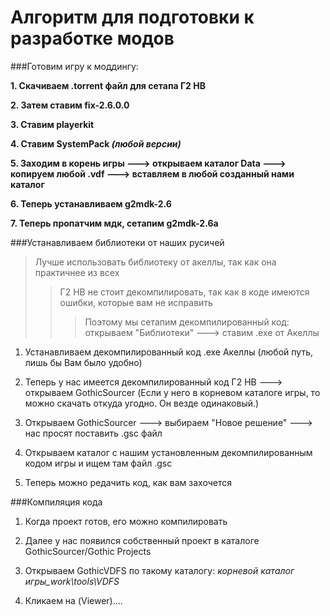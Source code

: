 # Алгоритм для подготовки к разработке модов

###Готовим игру к моддингу:

**1. Скачиваем .torrent файл для сетапа Г2 НВ**

**2. Затем ставим fix-2.6.0.0**

**3. Ставим playerkit**

**4. Ставим SystemPack _(любой версии)_**

**5. Заходим в корень игры ---> открываем каталог Data ---> копируем любой .vdf ---> вставляем в любой созданный нами каталог**

**6. Теперь устанавливаем g2mdk-2.6**

**7. Теперь пропатчим мдк, сетапим g2mdk-2.6a**


###Устанавливаем библиотеки от наших русичей

>Лучше использовать библиотеку от акеллы, так как она практичнее из всех
>>Г2 НВ не стоит декомпилировать, так как в коде имеются ошибки, которые вам не исправить
>>>Поэтому мы сетапим декомпилированный код: открываем "Библиотеки" ---> ставим .exe от Акеллы

1. Устанавливаем декомпилированный код .exe Акеллы (любой путь, лишь бы Вам было удобно)

2. Теперь у нас имеется декомпилированный код Г2 НВ ---> открываем GothicSourcer (Если у него в корневом каталоге игры, то можно скачать откуда угодно. Он везде одинаковый.)

3. Открываем GothicSourcer ---> выбираем "Новое решение" ---> нас просят поставить .gsc файл

4. Открываем каталог с нашим установленным декомпилированным кодом игры и ищем там файл .gsc

5. Теперь можно редачить код, как вам захочется


###Компиляция кода

1. Когда проект готов, его можно компилировать

2. Далее у нас появился собственный проект в каталоге GothicSourcer/Gothic Projects

3. Открываем GothicVDFS по такому каталогу: _корневой каталог игры\_work\tools\VDFS_

4. Кликаем на (Viewer)....
